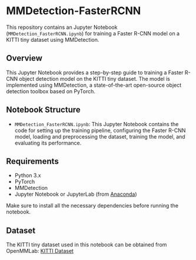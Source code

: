 # MMDetection-FasterRCNN

This repository contains an Jupyter Notebook (`MMDetection_FasterRCNN.ipynb`) for training a Faster R-CNN model on a KITTI tiny dataset using MMDetection.

## Overview

This Jupyter Notebook provides a step-by-step guide to training a Faster R-CNN object detection model on the KITTI tiny dataset. The model is implemented using MMDetection, a state-of-the-art open-source object detection toolbox based on PyTorch.

## Notebook Structure

- `MMDetection_FasterRCNN.ipynb`: This Jupyter Notebook contains the code for setting up the training pipeline, configuring the Faster R-CNN model, loading and preprocessing the dataset, training the model, and evaluating its performance.

## Requirements

- Python 3.x
- PyTorch
- MMDetection
- Jupyter Notebook or JupyterLab (from [Anaconda](https://www.anaconda.com))

Make sure to install all the necessary dependencies before running the notebook.

## Dataset

The KITTI tiny dataset used in this notebook can be obtained from OpenMMLab: [KITTI Dataset](https://download.openmmlab.com/mmdetection/data/kitti_tiny.zip)
